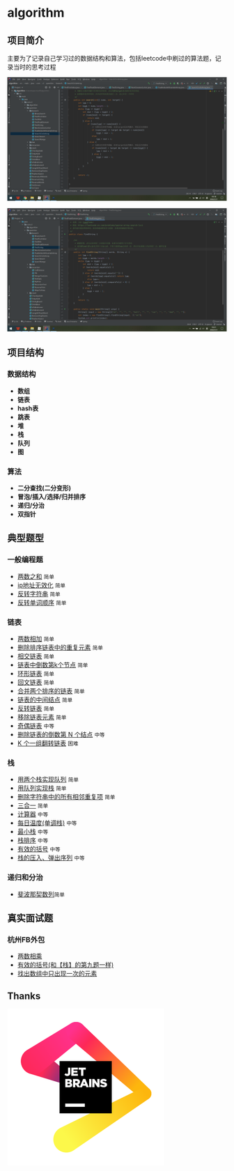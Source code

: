 # algorithm
## 项目简介

主要为了记录自己学习过的数据结构和算法，包括leetcode中刷过的算法题，记录当时的思考过程

![](https://raw.githubusercontent.com/1260328762/algorithm/master/pic/%E5%BE%AA%E7%8E%AF%E6%95%B0%E7%BB%84%E6%90%9C%E7%B4%A2.png)

![](https://raw.githubusercontent.com/1260328762/algorithm/master/pic/%E7%A8%80%E7%96%8F%E6%95%B0%E7%BB%84%E6%90%9C%E7%B4%A2.png)


## 项目结构
### 数据结构
- **数组**
- **链表**
- **hash表**
- **跳表**
- **堆**
- **栈**
- **队列**
- **图**
### 算法
- **二分查找(二分变形)**
- **冒泡/插入/选择/归并排序**
- **递归/分治**
- **双指针**
## 典型题型
### 一般编程题
- [两数之和](src/main/java/com/cl/question/TwoSum.java) `简单`
- [ip地址无效化](src/main/java/com/cl/question/DeIpAddr.java) `简单`
- [反转字符串](src/main/java/com/cl/question/ReverseString.java) `简单`
- [反转单词顺序](src/main/java/com/cl/question/ReverseWords.java) `简单`
### 链表
- [两数相加](src/main/java/com/cl/question/link/AddTwoNumbers.java) `简单`
- [删除排序链表中的重复元素](src/main/java/com/cl/question/link/DeleteDuplicates.java) `简单`
- [相交链表](src/main/java/com/cl/question/link/GetIntersectionNode.java) `简单`
- [链表中倒数第k个节点](src/main/java/com/cl/question/link/GetKthFromEnd.java) `简单`
- [环形链表](src/main/java/com/cl/question/link/HasCycle.java) `简单`
- [回文链表](src/main/java/com/cl/question/link/IsPalindrome.java) `简单`
- [合并两个排序的链表](src/main/java/com/cl/question/link/MergeTwoLists.java) `简单`
- [链表的中间结点](src/main/java/com/cl/question/link/MiddleNode.java) `简单`
- [反转链表](src/main/java/com/cl/question/link/ReverseList.java) `简单`
- [移除链表元素](src/main/java/com/cl/question/link/RemoveElements.java) `简单`
- [奇偶链表](src/main/java/com/cl/question/link/OddEvenList.java) `中等`
- [删除链表的倒数第 N 个结点](src/main/java/com/cl/question/link/RemoveNthFromEnd.java) `中等`
- [K 个一组翻转链表](src/main/java/com/cl/question/link/RemoveNthFromEnd.java) `困难`
### 栈
- [用两个栈实现队列](src/main/java/com/cl/question/stack/CQueue.java) `简单`
- [用队列实现栈](src/main/java/com/cl/question/stack/MyStack.java) `简单`
- [删除字符串中的所有相邻重复项](src/main/java/com/cl/question/stack/RemoveDuplicates.java) `简单`
- [三合一](src/main/java/com/cl/question/stack/TripleInOne.java) `简单`
- [计算器](src/main/java/com/cl/question/stack/Calculater.java) `中等`
- [每日温度(单调栈)](src/main/java/com/cl/question/stack/DailyTemperatures.java) `中等`
- [最小栈](src/main/java/com/cl/question/stack/MinStack.java) `中等`
- [栈排序](src/main/java/com/cl/question/stack/SortedStack.java) `中等`
- [有效的括号](src/main/java/com/cl/question/stack/StringIsValid.java) `中等`
- [栈的压入、弹出序列](src/main/java/com/cl/question/stack/ValidateStackSequences.java) `中等`
### 递归和分治
- [斐波那契数列](src/main/java/com/cl/question/recursion/Fib.java)`简单`

## 真实面试题
### 杭州FB外包
- [两数相乘](src/main/java/com/cl/question/interview/fb/TwoStringMultiply.java)
- [有效的括号(和【栈】的第九题一样)](src/main/java/com/cl/question/interview/fb/IsValid.java)
- [找出数组中只出现一次的元素](src/main/java/com/cl/question/interview/fb/SingleNumber.java)

## Thanks
[![JetBrains Logo (Main) logo](pic/jb_beam.svg)](https://jb.gg/OpenSourceSupport)